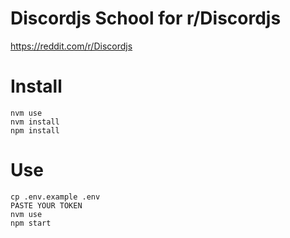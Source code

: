 # Discordjs School for r/Discordjs

https://reddit.com/r/Discordjs

# Install

```
nvm use
nvm install
npm install
```

# Use

```
cp .env.example .env
PASTE YOUR TOKEN
nvm use
npm start
```
